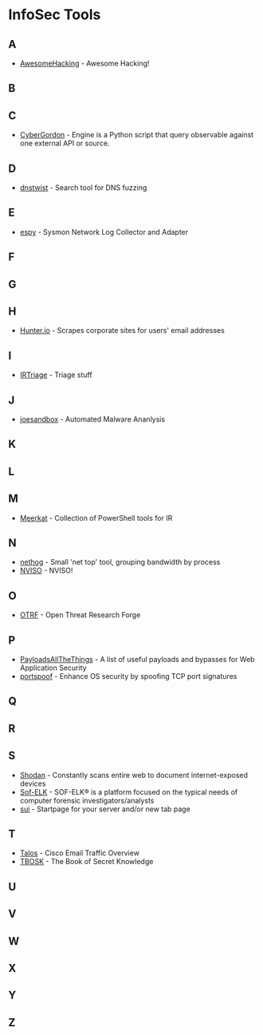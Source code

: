 # InfoSec Tools
## A
* [AwesomeHacking](https://github.com/Hack-with-Github/Awesome-Hacking) - Awesome Hacking!
## B
## C
* [CyberGordon](https://cybergordon.com/engines.html) - Engine is a Python script that query observable against one external API or source.
## D
* [dnstwist](https://github.com/elceef/dnstwist) - Search tool for DNS fuzzing
## E
* [espy](https://github.com/activecm/espy) - Sysmon Network Log Collector and Adapter
## F
## G
## H
* [Hunter.io](https://hunter.io/) - Scrapes corporate sites for users' email addresses
## I
* [IRTriage](https://github.com/AJMartel/IRTriage) - Triage stuff
## J
* [joesandbox](https://www.joesandbox.com) - Automated Malware Ananlysis
## K
## L
## M
* [Meerkat](https://github.com/TonyPhipps/Meerkat) - Collection of PowerShell tools for IR
## N
* [nethog](https://github.com/raboof/nethogs) - Small 'net top' tool, grouping bandwidth by process
* [NVISO](https://github.com/NVISOsecurity) - NVISO!
## O
* [OTRF](https://github.com/OTRF) - Open Threat Research Forge
## P
* [PayloadsAllTheThings](https://github.com/swisskyrepo/PayloadsAllTheThings) - A list of useful payloads and bypasses for Web Application Security
* [portspoof](https://github.com/drk1wi/portspoof) - Enhance OS security by spoofing TCP port signatures
## Q
## R
## S
* [Shodan](https://www.shodan.io/) - Constantly scans entire web to document internet-exposed devices
* [Sof-ELK](https://github.com/philhagen/sof-elk) - SOF-ELK® is a platform focused on the typical needs of computer forensic investigators/analysts
* [sui](https://github.com/jeroenpardon/sui) - Startpage for your server and/or new tab page
## T
* [Talos](https://talosintelligence.com/) - Cisco Email Traffic Overview
* [TBOSK](https://github.com/trimstray/the-book-of-secret-knowledge) - The Book of Secret Knowledge
## U
## V
## W
## X
## Y
## Z

